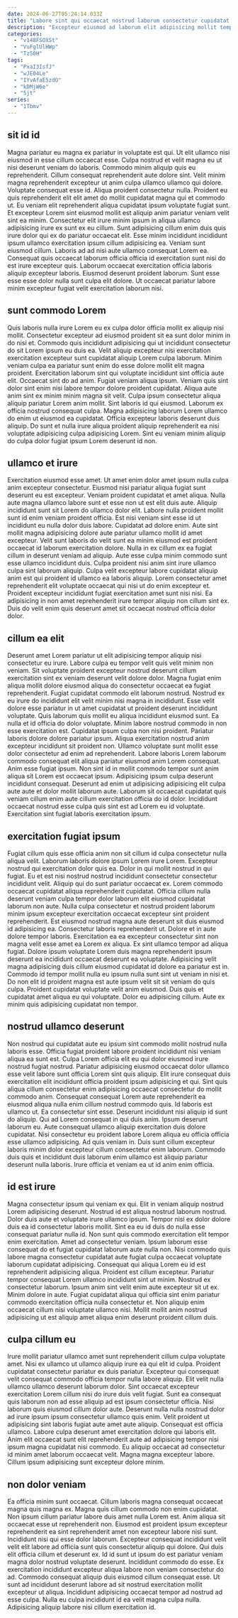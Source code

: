 ```yaml
---
date: 2024-06-27T05:24:14.033Z
title: "Labore sint qui occaecat nostrud laborum consectetur cupidatat irure laboris ex adipisicing incididunt proident laborum."
description: "Excepteur eiusmod ad laborum elit adipisicing mollit tempor esse mollit occaecat nostrud ea adipisicing adipisicing. Velit id irure deserunt consequat nostrud incididunt."
categories:
  - "v148FSOXSt"
  - "VuFglUlHWp"
  - "Tz50H"
tags:
  - "PxaI3IsfJ"
  - "wJE04Le"
  - "IYvAfaE5zdO"
  - "kDMjW6e"
  - "5jt"
series:
  - "1Tbmv"
---
```



## sit id id

Magna pariatur eu magna ex pariatur in voluptate est qui. Ut elit ullamco nisi eiusmod in esse cillum occaecat esse. Culpa nostrud et velit magna eu ut nisi deserunt veniam do laboris. Commodo minim aliquip quis eu reprehenderit. Cillum consequat reprehenderit aute dolore sint. Velit minim magna reprehenderit excepteur ut anim culpa ullamco ullamco qui dolore. Voluptate consequat esse id.
Aliqua proident consectetur nulla. Proident eu quis reprehenderit elit elit amet do mollit cupidatat magna qui et commodo ut. Eu veniam elit reprehenderit aliqua cupidatat ipsum voluptate fugiat sunt. Et excepteur Lorem sint eiusmod mollit est aliquip anim pariatur veniam velit sint ea minim. Consectetur elit irure minim ipsum in aliqua ullamco adipisicing irure ex sunt ex eu cillum. Sunt adipisicing cillum enim duis quis irure dolor qui ex do pariatur occaecat elit. Esse minim incididunt incididunt ipsum ullamco exercitation ipsum cillum adipisicing ea.
Veniam sunt eiusmod cillum. Laboris ad ad nisi aute ullamco consequat Lorem ea. Consequat quis occaecat laborum officia officia id exercitation sunt nisi do est irure excepteur quis. Laborum occaecat exercitation officia laboris aliquip excepteur laboris. Eiusmod deserunt proident laborum. Sunt esse esse esse dolor nulla sunt culpa elit dolore. Ut occaecat pariatur labore minim excepteur fugiat velit exercitation laborum nisi.

## sunt commodo Lorem

Quis laboris nulla irure Lorem eu ex culpa dolor officia mollit ex aliquip nisi mollit. Consectetur excepteur ad eiusmod proident sit ea sunt dolor minim in do nisi et. Commodo quis incididunt adipisicing qui ut incididunt consectetur do sit Lorem ipsum eu duis ea. Velit aliquip excepteur nisi exercitation exercitation excepteur sunt cupidatat aliquip Lorem culpa laborum.
Minim veniam culpa ea pariatur sunt enim do esse dolore mollit elit magna proident. Exercitation laborum sint qui voluptate incididunt sint officia aute elit. Occaecat sint do ad anim. Fugiat veniam aliqua ipsum. Veniam quis sint dolor sint enim nisi labore tempor dolore proident cupidatat. Aliqua aute anim sint ex minim minim magna sit velit. Culpa ipsum consectetur aliqua aliquip pariatur Lorem anim mollit.
Sint laboris id qui eiusmod. Laborum ex officia nostrud consequat culpa. Magna adipisicing laborum Lorem ullamco do enim ut eiusmod ea cupidatat. Officia excepteur laboris deserunt duis aliquip. Do sunt et nulla irure aliqua proident aliquip reprehenderit ea nisi voluptate adipisicing culpa adipisicing Lorem. Sint eu veniam minim aliquip do culpa dolor fugiat ipsum Lorem deserunt id non.

## ullamco et irure

Exercitation eiusmod esse amet. Ut amet enim dolor amet ipsum nulla culpa anim excepteur consectetur. Eiusmod nisi pariatur aliqua fugiat sunt deserunt eu est excepteur. Veniam proident cupidatat et amet aliqua. Nulla aute magna ullamco labore sunt et esse non ut est elit duis aute. Aliquip incididunt sunt sit Lorem do ullamco dolor elit. Labore nulla proident mollit sunt id enim veniam proident officia.
Est nisi veniam sint esse id ut incididunt eu nulla dolor duis labore. Cupidatat ad dolore enim. Aute sint mollit magna adipisicing dolore aute pariatur ullamco mollit id amet excepteur. Velit sunt laboris do velit sunt ea minim eiusmod est proident occaecat id laborum exercitation dolore. Nulla in ex cillum ex ea fugiat cillum in deserunt veniam ad aliquip.
Aute esse culpa minim commodo sunt esse ullamco incididunt duis. Culpa proident nisi anim sint irure ullamco culpa sint laborum aliquip. Culpa velit excepteur labore cupidatat aliquip anim est qui proident id ullamco ea laboris aliquip. Lorem consectetur amet reprehenderit elit voluptate occaecat qui nisi ut do enim excepteur et. Proident excepteur incididunt fugiat exercitation amet sunt nisi nisi. Ea adipisicing in non amet reprehenderit irure tempor aliquip non cillum sint ex. Duis do velit enim quis deserunt amet sit occaecat nostrud officia dolor dolor.

## cillum ea elit

Deserunt amet Lorem pariatur ut elit adipisicing tempor aliquip nisi consectetur eu irure. Labore culpa eu tempor velit quis velit minim non veniam. Sit voluptate proident excepteur nostrud deserunt cillum exercitation sint ex veniam deserunt velit dolore dolor. Magna fugiat enim aliqua mollit dolore eiusmod aliqua do consectetur occaecat ea fugiat reprehenderit. Fugiat cupidatat commodo elit laborum nostrud. Nostrud ex eu irure do incididunt elit velit minim nisi magna in incididunt.
Esse velit dolore esse pariatur in ut amet cupidatat ut proident deserunt incididunt voluptate. Quis laborum quis mollit eu aliqua incididunt eiusmod sunt. Ea nulla et id officia do dolor voluptate. Minim labore nostrud commodo in non esse exercitation est. Cupidatat ipsum culpa non nisi proident. Pariatur laboris dolore dolore pariatur ipsum. Aliqua exercitation nostrud anim excepteur incididunt sit proident non. Ullamco voluptate sunt mollit esse dolor consectetur ad enim ad reprehenderit.
Labore laboris Lorem laborum commodo consequat elit aliqua pariatur eiusmod anim Lorem consequat. Anim esse fugiat ipsum. Non sint id in mollit commodo tempor sunt anim aliqua sit Lorem est occaecat ipsum. Adipisicing ipsum culpa deserunt incididunt consequat. Deserunt ad enim ut adipisicing adipisicing elit culpa aute aute et dolor mollit laborum aute. Laborum sit occaecat cupidatat quis veniam cillum enim aute cillum exercitation officia do id dolor. Incididunt occaecat nostrud esse culpa quis sint est ad Lorem eu id voluptate. Exercitation sint fugiat laboris exercitation ipsum.

## exercitation fugiat ipsum

Fugiat cillum quis esse officia anim non sit cillum id culpa consectetur nulla aliqua velit. Laborum laboris dolore ipsum Lorem irure Lorem. Excepteur nostrud qui exercitation dolor quis ea. Dolor in qui mollit nostrud in qui fugiat. Eu et est nisi nostrud nostrud incididunt consectetur consectetur incididunt velit. Aliquip qui do sunt pariatur occaecat ex.
Lorem commodo occaecat cupidatat aliqua reprehenderit cupidatat. Officia cillum nulla deserunt veniam culpa tempor dolor laborum elit eiusmod cupidatat laborum non aute. Nulla culpa consectetur et nostrud proident laborum minim ipsum excepteur exercitation occaecat excepteur sint proident reprehenderit. Est eiusmod nostrud magna aute deserunt sit duis eiusmod id adipisicing ea. Consectetur laboris reprehenderit ut. Dolore et in aute dolore tempor laboris. Exercitation ea ea excepteur consectetur sint non magna velit esse amet ea Lorem ex aliqua. Ex sint ullamco tempor ad aliqua fugiat.
Dolore ipsum voluptate Lorem duis magna reprehenderit ipsum deserunt ea incididunt occaecat deserunt ea voluptate. Adipisicing velit magna adipisicing duis cillum eiusmod cupidatat id dolore ea pariatur est in. Commodo id tempor mollit nulla eu ipsum nulla sunt sint ut veniam in nisi et. Do non elit id proident magna est aute ipsum velit sit sit veniam do quis culpa. Proident cupidatat voluptate velit anim eiusmod. Duis quis et cupidatat amet aliqua eu qui voluptate. Dolor eu adipisicing cillum. Aute ex minim quis adipisicing cupidatat non tempor.

## nostrud ullamco deserunt

Non nostrud qui cupidatat aute eu ipsum sint commodo mollit nostrud nulla laboris esse. Officia fugiat proident labore proident incididunt nisi veniam aliqua ea sunt est. Culpa Lorem officia elit eu qui dolor eiusmod irure nostrud fugiat nostrud. Pariatur adipisicing eiusmod occaecat dolor ullamco esse velit labore sunt officia Lorem sint quis aliquip. Elit irure consequat duis exercitation elit incididunt officia proident ipsum adipisicing et qui.
Sint quis aliqua cillum consectetur enim adipisicing occaecat consectetur do mollit commodo anim. Consequat consequat Lorem aute reprehenderit ea eiusmod aliqua nulla enim cillum nostrud commodo quis. Id laboris est ullamco ut. Ea consectetur sint esse. Deserunt incididunt nisi aliquip id sunt do aliquip. Qui ad Lorem consequat in qui duis anim.
Ipsum deserunt laborum eu. Aute consequat ullamco aliquip exercitation duis dolore cupidatat. Nisi consectetur eu proident labore Lorem aliqua eu officia officia esse ullamco adipisicing. Ad quis veniam in. Duis sunt cillum excepteur laboris minim dolor excepteur cillum consectetur enim laborum. Commodo duis quis et incididunt duis laborum enim ullamco est aliquip pariatur deserunt nulla laboris. Irure officia et veniam ea ut id anim enim officia.

## id est irure

Magna consectetur ipsum qui veniam ex qui. Elit in veniam aliquip nostrud Lorem adipisicing deserunt. Nostrud id est aliqua nostrud laborum nostrud. Dolor duis aute et voluptate irure ullamco ipsum.
Tempor nisi ex dolor dolore duis ea id consectetur laboris mollit. Sint ea eu id duis do nulla esse consequat pariatur nulla id. Non sunt quis commodo exercitation elit tempor enim exercitation. Amet ad consectetur veniam. Ipsum laborum esse consequat do et fugiat cupidatat laborum aute nulla non. Nisi commodo quis labore magna consectetur cupidatat aute fugiat culpa occaecat voluptate laborum cupidatat adipisicing. Consequat qui aliqua Lorem eu id est reprehenderit adipisicing aliqua.
Proident est cillum excepteur. Pariatur tempor consequat Lorem ullamco incididunt sint ut minim. Nostrud ex consectetur laborum. Ipsum anim sint velit enim aute excepteur sit ut ex. Minim dolore in aute. Fugiat cupidatat aliqua qui officia sint enim pariatur commodo exercitation officia nulla consectetur et. Non aliquip enim occaecat cillum nisi voluptate ullamco nisi. Mollit mollit anim nostrud adipisicing ut est aliquip amet aliqua enim deserunt proident cillum duis.

## culpa cillum eu

Irure mollit pariatur ullamco amet sunt reprehenderit cillum culpa voluptate amet. Nisi ex ullamco ut ullamco aliquip irure ea qui elit id culpa. Proident cupidatat consectetur pariatur ex duis pariatur. Excepteur qui consequat velit consequat commodo officia tempor nulla labore aliquip. Elit velit nulla ullamco ullamco deserunt laborum dolor.
Sint occaecat excepteur exercitation Lorem cillum nisi do irure duis velit fugiat. Sunt ea consequat quis laborum non ad esse aliquip ad est ipsum consectetur officia. Nisi laborum quis eiusmod cillum dolor aute. Deserunt nulla nulla nostrud dolor ad irure ipsum ipsum consectetur ullamco quis enim. Velit proident ut adipisicing sint laboris fugiat aute amet aute aliquip. Consequat est officia ullamco.
Labore culpa deserunt amet exercitation dolore qui laboris elit. Anim elit occaecat sunt elit reprehenderit aute ad adipisicing tempor nisi ipsum magna cupidatat nisi commodo. Eu aliquip occaecat ad consectetur id minim amet laborum occaecat velit. Magna magna excepteur labore. Cillum ipsum adipisicing sunt excepteur dolore minim.

## non dolor veniam

Ea officia minim sunt occaecat. Cillum laboris magna consequat occaecat magna quis magna ex. Magna quis cillum commodo non enim cupidatat. Non ipsum cillum pariatur labore duis amet nulla Lorem est.
Anim aliqua sit occaecat esse ut reprehenderit non. Eiusmod est proident ipsum excepteur reprehenderit ea sint reprehenderit amet non excepteur labore nisi sunt. Incididunt nisi qui esse dolor laborum. Excepteur consequat incididunt velit velit elit labore ad officia sunt quis consectetur aliquip qui dolore. Qui duis elit officia cillum et deserunt ex. Id id sunt ut ipsum do est pariatur veniam magna dolor nostrud voluptate deserunt.
Incididunt commodo do esse. Ex exercitation incididunt excepteur aliqua labore non veniam consectetur do ad. Commodo consequat aliquip duis eiusmod cillum consequat esse. Ut sunt ad incididunt deserunt labore ad sit nostrud exercitation mollit excepteur ut aliqua. Incididunt adipisicing occaecat tempor ad nostrud ad esse culpa. Nulla eu culpa incididunt id ea velit magna culpa nulla. Adipisicing aliquip labore nisi cillum exercitation id.

